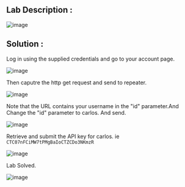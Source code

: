## Lab Description :

![image](https://github.com/ananthan05/Portswigger_labs/assets/140697378/1010926f-9aa7-472b-a045-4f7382dcc1e3)


## Solution :

Log in using the supplied credentials and go to your account page.

![image](https://github.com/ananthan05/Portswigger_labs/assets/140697378/94afbcd0-573b-4922-b8f2-9185cbffe9f5)

Then caputre the http get request and send to repeater.

![image](https://github.com/ananthan05/Portswigger_labs/assets/140697378/a9fe37f9-a654-4db3-a4ad-42110160b3fa)

Note that the URL contains your username in the "id" parameter.And Change the "id" parameter to carlos.
And send.

![image](https://github.com/ananthan05/Portswigger_labs/assets/140697378/d17aec72-1aa7-47cf-99b6-aad1c26eb196)

Retrieve and submit the API key for carlos.
ie `CTC07nFCiMW7tPMgBaIoCTZCDo3NKmzR`

![image](https://github.com/ananthan05/Portswigger_labs/assets/140697378/85b09c0e-3de6-4793-8f8f-5e82a929c04b)

Lab Solved.

![image](https://github.com/ananthan05/Portswigger_labs/assets/140697378/1844326a-c253-4611-81a2-3dc77874cd51)
